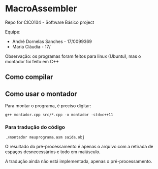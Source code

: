 # MacroAssembler
Repo for CIC0104 - Software Básico project

Equipe:
* André Dornelas Sanches - 17/0099369
* Maria Cláudia - 17/

Observação: os programas foram feitos para linux (Ubuntu), mas o montador foi feito em C++

## Como compilar

## Como usar o montador

Para montar o programa, é preciso digitar:
```
g++ montador.cpp src/*.cpp -o montador -std=c++11
```

### Para tradução do código

```
./montador meuprograma.asm saida.obj
```
O resultado do pré-processamento é apenas o arquivo com a retirada de espaços desnecessários e todo em maiúsculo.

A tradução ainda não está implementada, apenas o pré-processamento.